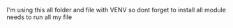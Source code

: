 I'm using this all folder and file with VENV so dont forget to install all module needs to run all my file
